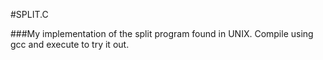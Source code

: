 #SPLIT.C

###My implementation of the split program found in UNIX. Compile using gcc and execute to try it out.

